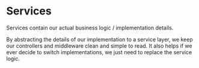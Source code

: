 # Services

Services contain our actual business logic / implementation details.

By abstracting the details of our implementation to a service layer, we keep our controllers and middleware clean and simple to read. It also helps if we ever decide to switch implementations, we just need to replace the service logic.
